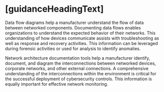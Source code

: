 # [guidanceHeadingText]

Data flow diagrams help a manufacturer understand the flow of data between networked components. Documenting data flows enables organizations to understand the expected behavior of their networks. This understanding of how devices communicate assists with troubleshooting as well as response and recovery activities. This information can be leveraged during forensic activities or used for analysis to identify anomalies.

Network architecture documentation tools help a manufacturer identify, document, and diagram the interconnections between networked devices, corporate networks, and other external connections. A comprehensive understanding of the interconnections within the environment is critical for the successful deployment of cybersecurity controls. This information is equally important for effective network monitoring.
